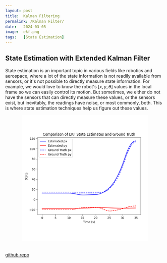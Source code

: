 ```yaml
---
layout: post
title:  Kalman Filtering
permalink: /Kalman Filter/
date:   2024-03-05
image:  ekf.png
tags:   [State Estimation]
---
```

## State Estimation with Extended Kalman Filter

State estimation is an important topic in various fields like robotics and aerospace, where a lot of the state information is not readily available from sensors, or it's not possible to directly measure state information. For example, we would love to know the robot's $[x,y,\theta]$ values in the local frame so we can easily control its motion. But sometimes, we either do not have the sensors that can directly measure these values, or the sensors exist, but inevitably, the readings have noise, or most commonly, both. This is where state estimation techniques help us figure out these values.

<!-- #### Dubin's Car Model -->

<!-- Dubin's car model is a mathematical model that  -->

<center><img src="/img/ekf.png" alt="EKF" height="400" width="400"></center>
<br>

[github repo](https://github.com/ashwath-karthikeyan/kalman-filter.git)